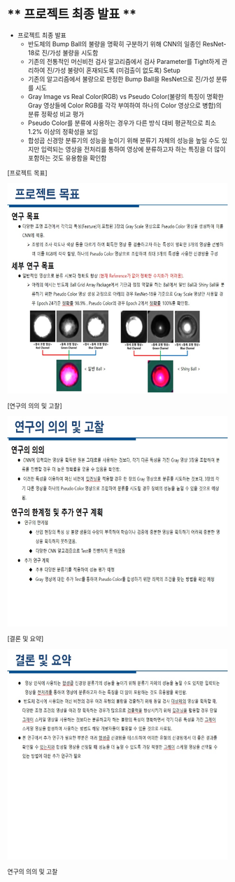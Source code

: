 # ** 프로젝트 최종 발표 ** 

- 프로젝트 최종 발표 
   + 반도체의 Bump Ball의 불량을 명확히 구분하기 위해 CNN의 일종인 ResNet-18로 진/가성 불량을 시도함
   + 기존의 전통적인 머신비전 검사 알고리즘에서 검사 Parameter를 Tight하게 관리하여 진/가성 불량이 혼재되도록 (미검출이 없도록) Setup
   + 기존의 알고리즘에서 불량으로 판정한 Bump Ball을 ResNet으로 진/가성 분류를 시도
   + Gray Image vs Real Color(RGB) vs Pseudo Color(불량의 특징이 명확한 Gray 영상들에 Color RGB를 각각 부여하여 하나의 Color 영상으로 병합)의 분류 정확성 비교 평가
   + Pseudo Color를 분류에 사용하는 경우가 다른 방식 대비 평균적으로 최소 1.2% 이상의 정확성을 보임
   + 합성곱 신경망 분류기의 성능을 높이기 위해 분류기 자체의 성능을 높일 수도 있지만 입력되는 영상을 전처리를 통하여 영상에 분류하고자 하는 특징을 더 많이 포함하는 것도 유용함을 확인함


[프로젝트 목표]</p>
<img src="./프로젝트 목표.jpg"  width="640" height="480"> 

[연구의 의의 및 고찰]</p>
<img src="./연구의 의의 및 고찰.jpg"  width="640" height="480"> 

[결론 및 요약]</p>
<img src="./결론 및 요약.jpg"  width="640" height="480"> 

연구의 의의 및 고찰

<p align="center">
 
</p>
</br>